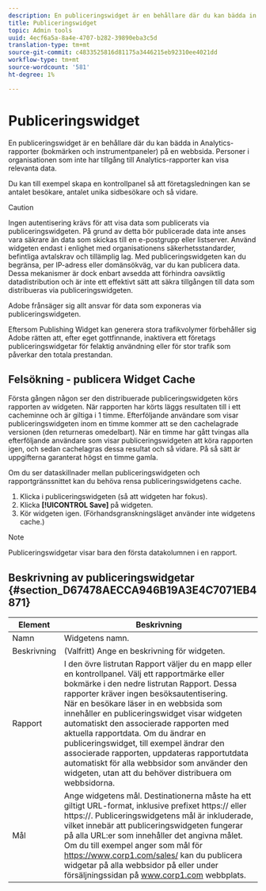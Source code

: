 ```yaml
---
description: En publiceringswidget är en behållare där du kan bädda in marknadsföringsrapporter (bokmärken och instrumentpaneler) på en webbsida. Personer i organisationen som inte har tillgång till marknadsföringsrapporter kan visa relevanta data.
title: Publiceringswidget
topic: Admin tools
uuid: 4ecf6a5a-8a4e-4707-b282-39890eba3c5d
translation-type: tm+mt
source-git-commit: c4833525816d81175a3446215eb92310ee4021dd
workflow-type: tm+mt
source-wordcount: '581'
ht-degree: 1%

---
```



# Publiceringswidget

En publiceringswidget är en behållare där du kan bädda in Analytics-rapporter (bokmärken och instrumentpaneler) på en webbsida. Personer i organisationen som inte har tillgång till Analytics-rapporter kan visa relevanta data.

Du kan till exempel skapa en kontrollpanel så att företagsledningen kan se antalet besökare, antalet unika sidbesökare och så vidare.

>[!CAUTION]
>
>Ingen autentisering krävs för att visa data som publicerats via publiceringswidgeten. På grund av detta bör publicerade data inte anses vara säkrare än data som skickas till en e-postgrupp eller listserver. Använd widgeten endast i enlighet med organisationens säkerhetsstandarder, befintliga avtalskrav och tillämplig lag. Med publiceringswidgeten kan du begränsa, per IP-adress eller domänsökväg, var du kan publicera data. Dessa mekanismer är dock enbart avsedda att förhindra oavsiktlig datadistribution och är inte ett effektivt sätt att säkra tillgången till data som distribueras via publiceringswidgeten.
>
> Adobe frånsäger sig allt ansvar för data som exponeras via publiceringswidgeten.

Eftersom Publishing Widget kan generera stora trafikvolymer förbehåller sig Adobe rätten att, efter eget gottfinnande, inaktivera ett företags publiceringswidgetar för felaktig användning eller för stor trafik som påverkar den totala prestandan.

## Felsökning - publicera Widget Cache

Första gången någon ser den distribuerade publiceringswidgeten körs rapporten av widgeten. När rapporten har körts läggs resultaten till i ett cacheminne och är giltiga i 1 timme. Efterföljande användare som visar publiceringswidgeten inom en timme kommer att se den cachelagrade versionen (den returneras omedelbart). När en timme har gått tvingas alla efterföljande användare som visar publiceringswidgeten att köra rapporten igen, och sedan cachelagras dessa resultat och så vidare. På så sätt är uppgifterna garanterat högst en timme gamla.

Om du ser dataskillnader mellan publiceringswidgeten och rapportgränssnittet kan du behöva rensa publiceringswidgetens cache.

1. Klicka i publiceringswidgeten (så att widgeten har fokus).
1. Klicka **[!UICONTROL Save]** på widgeten.
1. Kör widgeten igen. (Förhandsgranskningsläget använder inte widgetens cache.)

>[!NOTE]
>
>Publiceringswidgetar visar bara den första datakolumnen i en rapport.

## Beskrivning av publiceringswidgetar {#section_D67478AECCA946B19A3E4C7071EB4871}

| Element | Beskrivning |
|--- |--- |
| Namn | Widgetens namn. |
| Beskrivning | (Valfritt) Ange en beskrivning för widgeten. |
| Rapport | I den övre listrutan Rapport väljer du en mapp eller en kontrollpanel. Välj ett rapportmärke eller bokmärke i den nedre listrutan Rapport.  Dessa rapporter kräver ingen besöksautentisering. <br>När en besökare läser in en webbsida som innehåller en publiceringswidget visar widgeten automatiskt den associerade rapporten med aktuella rapportdata. Om du ändrar en publiceringswidget, till exempel ändrar den associerade rapporten, uppdateras rapportutdata automatiskt för alla webbsidor som använder den widgeten, utan att du behöver distribuera om webbsidorna.</br> |
| Mål | Ange widgetens mål.   Destinationerna måste ha ett giltigt URL-format, inklusive prefixet https:// eller https://. Publiceringswidgetens mål är inkluderade, vilket innebär att publiceringswidgeten fungerar på alla URL:er som innehåller det angivna målet. <br>Om du till exempel anger som mål för https://www.corp1.com/sales/ kan du publicera widgetar på alla webbsidor på eller under försäljningssidan på www.corp1.com webbplats.</br> |
